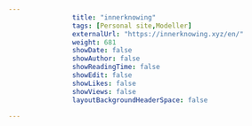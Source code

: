 ---
                title: "innerknowing"
                tags: [Personal site,Modeller]
                externalUrl: "https://innerknowing.xyz/en/"
                weight: 681
                showDate: false
                showAuthor: false
                showReadingTime: false
                showEdit: false
                showLikes: false
                showViews: false
                layoutBackgroundHeaderSpace: false
                ---
